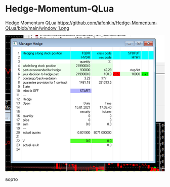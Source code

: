 # Hedge-Momentum-QLua
Hedge Momentum QLua
https://github.com/iafonkin/Hedge-Momentum-QLua/blob/main/window_1.png

![](https://github.com/iafonkin/Hedge-Momentum-QLua/blob/main/window_1.png)

ворто
